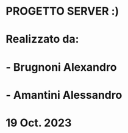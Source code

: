 # PROGETTO SERVER :)
# Realizzato da:
#  - Brugnoni Alexandro
#  - Amantini Alessandro
# 19 Oct. 2023
